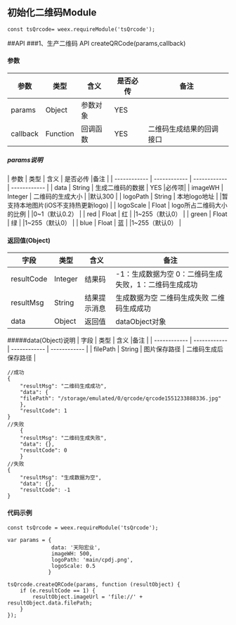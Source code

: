 
## 初始化二维码Module
````
const tsQrcode= weex.requireModule('tsQrcode');
````
##API
###1、生产二维码 API
createQRCode(params,callback)

#### 参数
|  参数 | 类型  | 含义  | 是否必传 | 备注  |
| ------------ | ------------ | ------------ | ------------ | ------------ |
| params  |  Object | 参数对象  | YES | |
| callback  |  Function | 回调函数  | YES | 二维码生成结果的回调接口 |

##### params说明
| 参数 | 类型 | 含义 | 是否必传 |备注 |
| ------------ | ------------ | ------------ | ------------ |
| data  |  String | 生成二维码的数据  | YES |必传项|
| imageWH  |  Integer | 二维码的生成大小  | |默认300 |
| logoPath  |  String | 本地logo地址  | |暂支持本地图片(iOS不支持热更新logo) |
| logoScale  |  Float | logo所占二维码大小的比例  | |0~1（默认0.2） |
| red  |  Float | 红 | |1~255（默认0） |
| green  |  Float | 绿  | |1~255（默认0） |
| blue  |  Float | 蓝  | |1~255（默认0） |

#### 返回值(Object)
|  字段 | 类型  | 含义  |备注 |
| ------------ | ------------ | ------------ | ------------ |
| resultCode  | Integer  | 结果码  | -1：生成数据为空 0：二维码生成失败，1：二维码生成成功 |
| resultMsg  |  String | 结果提示消息  | 生成数据为空  二维码生成失败  二维码生成成功 |
| data  | Object  | 返回值  | dataObject对象  |

#####data(Object)说明
|  字段 | 类型  | 含义  |备注 |
| ------------ | ------------ | ------------ | ------------ |
| filePath  |  String | 图片保存路径  | 二维码生成后保存路径 |

````
//成功
{
	"resultMsg": "二维码生成成功",
	"data": {
	"filePath": "/storage/emulated/0/qrcode/qrcode1551233888336.jpg"
	},
	"resultCode": 1
}
//失败
    {
	"resultMsg": "二维码生成失败",
	"data": {},
	"resultCode": 0
    }
//失败
{
	"resultMsg": "生成数据为空",
	"data": {},
	"resultCode": -1
}
````

#### 代码示例
````
const tsQrcode = weex.requireModule('tsQrcode');

var params = {
              data: '天阳宏业',
              imageWH: 500,
              logoPath: 'main/cpdj.png',
              logoScale: 0.5
             }

tsQrcode.createQRCode(params, function (resultObject) {
	if (e.resultCode == 1) {
		resultObject.imageUrl = 'file://' + resultObject.data.filePath;
	}
});
````
